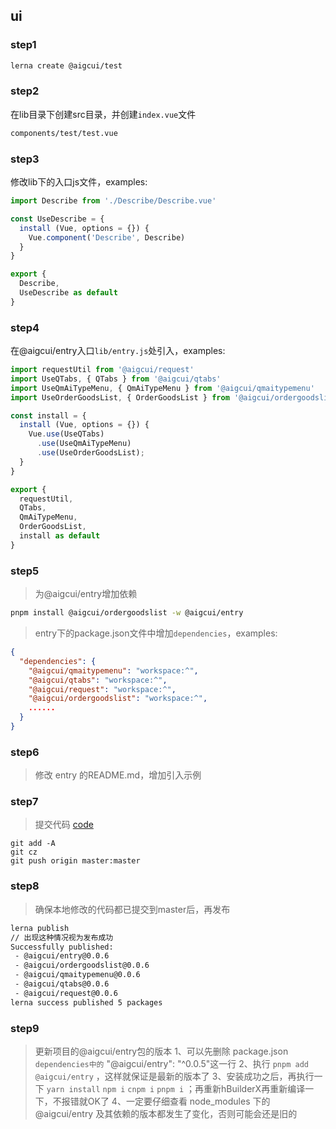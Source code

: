 ## ui

### step1
```bash
lerna create @aigcui/test
```

### step2
在lib目录下创建src目录，并创建`index.vue`文件
```bash
components/test/test.vue
```

### step3
修改lib下的入口js文件，examples:

```js
import Describe from './Describe/Describe.vue'

const UseDescribe = {
  install (Vue, options = {}) {
    Vue.component('Describe', Describe)
  }
}

export {
  Describe,
  UseDescribe as default
}
```

### step4
在@aigcui/entry入口`lib/entry.js`处引入，examples:
```js
import requestUtil from '@aigcui/request'
import UseQTabs, { QTabs } from '@aigcui/qtabs'
import UseQmAiTypeMenu, { QmAiTypeMenu } from '@aigcui/qmaitypemenu'
import UseOrderGoodsList, { OrderGoodsList } from '@aigcui/ordergoodslist'

const install = {
  install (Vue, options = {}) {
    Vue.use(UseQTabs)
      .use(UseQmAiTypeMenu)
      .use(UseOrderGoodsList);
  }
}

export {
  requestUtil,
  QTabs,
  QmAiTypeMenu,
  OrderGoodsList,
  install as default
}
```

### step5
> 为@aigcui/entry增加依赖
```bash
pnpm install @aigcui/ordergoodslist -w @aigcui/entry
```
> entry下的package.json文件中增加`dependencies`，examples:
```json
{
  "dependencies": {
    "@aigcui/qmaitypemenu": "workspace:^",
    "@aigcui/qtabs": "workspace:^",
    "@aigcui/request": "workspace:^",
    "@aigcui/ordergoodslist": "workspace:^",
    ......
  }
}
```

### step6
> 修改 entry 的README.md，增加引入示例

### step7
> 提交代码
> [code](https://gitee.com/commercial-literature/aigcui.git)
```gitexclude
git add -A
git cz
git push origin master:master
```

### step8
> 确保本地修改的代码都已提交到master后，再发布
```bash
lerna publish
// 出现这种情况视为发布成功
Successfully published:
 - @aigcui/entry@0.0.6
 - @aigcui/ordergoodslist@0.0.6
 - @aigcui/qmaitypemenu@0.0.6
 - @aigcui/qtabs@0.0.6
 - @aigcui/request@0.0.6
lerna success published 5 packages
```

### step9
> 更新项目的@aigcui/entry包的版本
> 1、可以先删除 package.json `dependencies中的` "@aigcui/entry": "^0.0.5"这一行
> 2、执行  `pnpm add @aigcui/entry` ，这样就保证是最新的版本了
> 3、安装成功之后，再执行一下 `yarn install` `npm i` `cnpm i`  `pnpm i` ；再重新hBuilderX再重新编译一下，不报错就OK了
> 4、一定要仔细查看 node_modules 下的 @aigcui/entry 及其依赖的版本都发生了变化，否则可能会还是旧的














